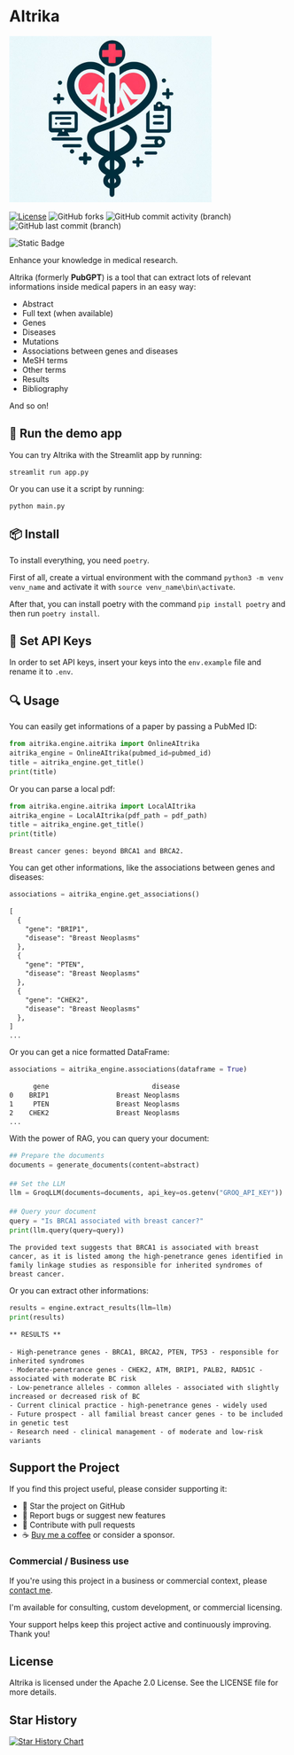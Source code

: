 # AItrika

![AItrika](images/logo.png)

[![License](https://img.shields.io/badge/License-Apache%202.0-orange.svg)](https://opensource.org/licenses/Apache-2.0)
![GitHub forks](https://img.shields.io/github/forks/dSupertramp/AItrika)
![GitHub commit activity (branch)](https://img.shields.io/github/commit-activity/t/dSupertramp/AItrika/main)
![GitHub last commit (branch)](https://img.shields.io/github/last-commit/dSupertramp/AItrika/main)

![Static Badge](https://img.shields.io/badge/medical-content?logo=syringe&logoColor=cyan&color=cyan)

Enhance your knowledge in medical research.

AItrika (formerly **PubGPT**) is a tool that can extract lots of relevant informations inside medical papers in an easy way:

- Abstract
- Full text (when available)
- Genes
- Diseases
- Mutations
- Associations between genes and diseases
- MeSH terms
- Other terms
- Results
- Bibliography

And so on!

## 🚀 Run the demo app

You can try AItrika with the Streamlit app by running:

```
streamlit run app.py
```

Or you can use it a script by running:

```
python main.py
```

## 📦 Install

To install everything, you need `poetry`.

First of all, create a virtual environment with the command `python3 -m venv venv_name` and activate it with `source venv_name\bin\activate`.

After that, you can install poetry with the command `pip install poetry` and then run `poetry install`.

## 🔑 Set API Keys

In order to set API keys, insert your keys into the `env.example` file and rename it to `.env`.

## 🔍 Usage

You can easily get informations of a paper by passing a PubMed ID:

```python
from aitrika.engine.aitrika import OnlineAItrika
aitrika_engine = OnlineAItrika(pubmed_id=pubmed_id)
title = aitrika_engine.get_title()
print(title)
```

Or you can parse a local pdf:

```python
from aitrika.engine.aitrika import LocalAItrika
aitrika_engine = LocalAItrika(pdf_path = pdf_path)
title = aitrika_engine.get_title()
print(title)
```

```
Breast cancer genes: beyond BRCA1 and BRCA2.
```

You can get other informations, like the associations between genes and diseases:

```python
associations = aitrika_engine.get_associations()
```

```
[
  {
    "gene": "BRIP1",
    "disease": "Breast Neoplasms"
  },
  {
    "gene": "PTEN",
    "disease": "Breast Neoplasms"
  },
  {
    "gene": "CHEK2",
    "disease": "Breast Neoplasms"
  },
]
...
```

Or you can get a nice formatted DataFrame:

```python
associations = aitrika_engine.associations(dataframe = True)
```

```
      gene                          disease
0    BRIP1                 Breast Neoplasms
1     PTEN                 Breast Neoplasms
2    CHEK2                 Breast Neoplasms
...
```

With the power of RAG, you can query your document:

```python
## Prepare the documents
documents = generate_documents(content=abstract)

## Set the LLM
llm = GroqLLM(documents=documents, api_key=os.getenv("GROQ_API_KEY"))

## Query your document
query = "Is BRCA1 associated with breast cancer?"
print(llm.query(query=query))
```

```
The provided text suggests that BRCA1 is associated with breast cancer, as it is listed among the high-penetrance genes identified in family linkage studies as responsible for inherited syndromes of breast cancer.
```

Or you can extract other informations:

```python
results = engine.extract_results(llm=llm)
print(results)
```

```
** RESULTS **

- High-penetrance genes - BRCA1, BRCA2, PTEN, TP53 - responsible for inherited syndromes
- Moderate-penetrance genes - CHEK2, ATM, BRIP1, PALB2, RAD51C - associated with moderate BC risk
- Low-penetrance alleles - common alleles - associated with slightly increased or decreased risk of BC
- Current clinical practice - high-penetrance genes - widely used
- Future prospect - all familial breast cancer genes - to be included in genetic test
- Research need - clinical management - of moderate and low-risk variants
```

## Support the Project

If you find this project useful, please consider supporting it:

- 🌟 Star the project on GitHub
- 🐛 Report bugs or suggest new features
- 🤝 Contribute with pull requests
- ☕️ [Buy me a coffee](https://www.buymeacoffee.com/dsupertramp) or consider a sponsor.

### Commercial / Business use

If you're using this project in a business or commercial context, please [contact me](salvatoredanilopalumbo@gmail.com). 

I'm available for consulting, custom development, or commercial licensing.

Your support helps keep this project active and continuously improving. Thank you!

## License

AItrika is licensed under the Apache 2.0 License. See the LICENSE file for more details.

## Star History

[![Star History Chart](https://api.star-history.com/svg?repos=dSupertramp/AItrika&type=Date)](https://star-history.com/#dSupertramp/AItrika&Date)
